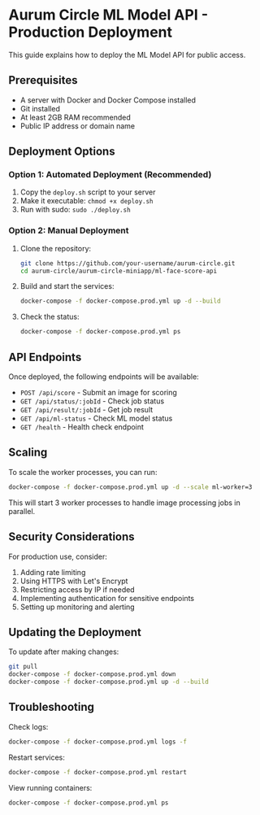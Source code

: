 # Aurum Circle ML Model API - Production Deployment

This guide explains how to deploy the ML Model API for public access.

## Prerequisites

- A server with Docker and Docker Compose installed
- Git installed
- At least 2GB RAM recommended
- Public IP address or domain name

## Deployment Options

### Option 1: Automated Deployment (Recommended)

1. Copy the `deploy.sh` script to your server
2. Make it executable: `chmod +x deploy.sh`
3. Run with sudo: `sudo ./deploy.sh`

### Option 2: Manual Deployment

1. Clone the repository:

   ```bash
   git clone https://github.com/your-username/aurum-circle.git
   cd aurum-circle/aurum-circle-miniapp/ml-face-score-api
   ```

2. Build and start the services:

   ```bash
   docker-compose -f docker-compose.prod.yml up -d --build
   ```

3. Check the status:
   ```bash
   docker-compose -f docker-compose.prod.yml ps
   ```

## API Endpoints

Once deployed, the following endpoints will be available:

- `POST /api/score` - Submit an image for scoring
- `GET /api/status/:jobId` - Check job status
- `GET /api/result/:jobId` - Get job result
- `GET /api/ml-status` - Check ML model status
- `GET /health` - Health check endpoint

## Scaling

To scale the worker processes, you can run:

```bash
docker-compose -f docker-compose.prod.yml up -d --scale ml-worker=3
```

This will start 3 worker processes to handle image processing jobs in parallel.

## Security Considerations

For production use, consider:

1. Adding rate limiting
2. Using HTTPS with Let's Encrypt
3. Restricting access by IP if needed
4. Implementing authentication for sensitive endpoints
5. Setting up monitoring and alerting

## Updating the Deployment

To update after making changes:

```bash
git pull
docker-compose -f docker-compose.prod.yml down
docker-compose -f docker-compose.prod.yml up -d --build
```

## Troubleshooting

Check logs:

```bash
docker-compose -f docker-compose.prod.yml logs -f
```

Restart services:

```bash
docker-compose -f docker-compose.prod.yml restart
```

View running containers:

```bash
docker-compose -f docker-compose.prod.yml ps
```

